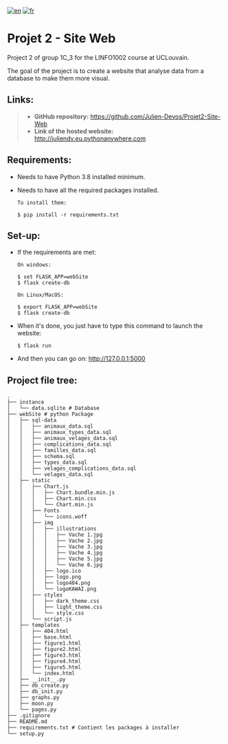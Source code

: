 [![en](https://img.shields.io/badge/lang-en-red.svg)](https://github.com/Julien-Devos/Projet2-Site-Web/blob/master/README.md)
[![fr](https://img.shields.io/badge/lang-fr-blue.svg)](https://github.com/Julien-Devos/Projet2-Site-Web/blob/master/README.fr.md)

# Projet 2 - Site Web

Project 2 of group 1C_3 for the LINFO1002 course at UCLouvain.

The goal of the project is to create a website that analyse data from a 
database to make them more visual.

## Links:

> - **GitHub repository:** <https://github.com/Julien-Devos/Projet2-Site-Web>
> - **Link of the hosted website:** <http://juliendv.eu.pythonanywhere.com>

## Requirements:

  - Needs to have Python 3.8 installed minimum.

  - Needs to have all the required packages installed.
    
    ```batch
    To install them:
    
    $ pip install -r requirements.txt
    ```

## Set-up:

  - If the requirements are met:
  
    ```batch
    On windows:
    
    $ set FLASK_APP=webSite
    $ flask create-db
    
    On Linux/MacOS:
    
    $ export FLASK_APP=webSite
    $ flask create-db
    ```

  - When it's done, you just have to type this command to launch the website:

    ```batch
    $ flask run
    ```
    
  - And then you can go on: <http://127.0.0.1:5000>

## Project file tree:

```
.
├── instance
│   └── data.sqlite # Database
├── webSite # python Package
│   ├── sql-data
│   │   ├── animaux_data.sql
│   │   ├── animaux_types_data.sql
│   │   ├── animaux_velages_data.sql
│   │   ├── complications_data.sql
│   │   ├── familles_data.sql
│   │   ├── schema.sql
│   │   ├── types_data.sql
│   │   ├── velages_complications_data.sql
│   │   └── velages_data.sql
│   ├── static
│   │   ├── Chart.js
│   │   │   ├── Chart.bundle.min.js
│   │   │   ├── Chart.min.css
│   │   │   └── Chart.min.js
│   │   ├── Fonts
│   │   │   └── icons.woff
│   │   ├── img
│   │   │   ├── illustrations
│   │   │   │   ├── Vache 1.jpg
│   │   │   │   ├── Vache 2.jpg
│   │   │   │   ├── Vache 3.jpg
│   │   │   │   ├── Vache 4.jpg
│   │   │   │   ├── Vache 5.jpg
│   │   │   │   └── Vache 6.jpg
│   │   │   ├── logo.ico
│   │   │   ├── logo.png
│   │   │   ├── logo404.png
│   │   │   └── logoKAWAI.png
│   │   ├── styles
│   │   │   ├── dark_theme.css
│   │   │   ├── light_theme.css
│   │   │   └── style.css
│   │   └── script.js
│   ├── templates
│   │   ├── 404.html
│   │   ├── base.html
│   │   ├── figure1.html
│   │   ├── figure2.html
│   │   ├── figure3.html
│   │   ├── figure4.html
│   │   ├── figure5.html
│   │   └── index.html
│   ├── __init__.py
│   ├── db_create.py
│   ├── db_init.py
│   ├── graphs.py
│   ├── moon.py
│   └── pages.py
├── .gitignore    
├── README.md
├── requirements.txt # Contient les packages à installer
└── setup.py    
```